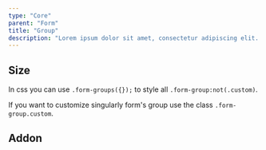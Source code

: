 ```yaml
---
type: "Core"
parent: "Form"
title: "Group"
description: "Lorem ipsum dolor sit amet, consectetur adipiscing elit. Nunc tempus laoreet leo sit amet iaculis."
---
```


## Size

In css you can use `.form-groups({});` to style all `.form-group:not(.custom)`.

If you want to customize singularly form's group use the class `.form-group.custom`.

<demo>
  <demovanilla src="inline/core/form/group-small">
  </demovanilla>
  <demovanilla src="inline/core/form/group-medium">
  </demovanilla>
  <demovanilla src="inline/core/form/group-big">
  </demovanilla>
</demo>

## Addon

<demo>
  <demovanilla src="inline/core/form/addon-none">
  </demovanilla>
  <demovanilla src="inline/core/form/addon-row">
  </demovanilla>
  <demovanilla src="inline/core/form/addon-horizontal">
  </demovanilla>
  <demovanilla src="inline/core/form/addon-inline-input">
  </demovanilla>
  <demovanilla src="inline/core/form/addon-inline">
  </demovanilla>
  <demovanilla src="inline/core/form/addon-all">
  </demovanilla>
</demo>
